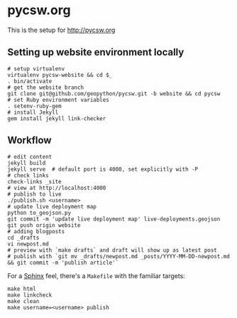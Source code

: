 pycsw.org
=========

This is the setup for http://pycsw.org

Setting up website environment locally
--------------------------------------

    # setup virtualenv
    virtualenv pycsw-website && cd $_
    . bin/activate
    # get the website branch
    git clone git@github.com/geopython/pycsw.git -b website && cd pycsw
    # set Ruby environment variables
    . setenv-ruby-gem
    # install Jekyll
    gem install jekyll link-checker

Workflow
--------

    # edit content
    jekyll build
    jekyll serve  # default port is 4000, set explicitly with -P 
    # check links
    check-links _site
    # view at http://localhost:4000
    # publish to live
    ./publish.sh <username>
    # update live deployment map
    python to_geojson.py
    git commit -m 'update live deployment map' live-deployments.geojson
    git push origin website
    # adding blogposts
    cd _drafts
    vi newpost.md
    # preview with `make drafts` and draft will show up as latest post
    # publish with `git mv _drafts/newpost.md _posts/YYYY-MM-DD-newpost.md && git commit -m 'publish article'`

For a [Sphinx](http://sphinx-doc.org/) feel, there's a `Makefile` with
the familiar targets:

    make html
    make linkcheck
    make clean
    make username=<username> publish 
